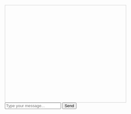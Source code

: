 <!DOCTYPE html>
<html>
<head>
  <title>Chat with Friends</title>
  <link rel="stylesheet" type="text/css" href="style.css">
</head>
<body>
  <div id="chat-container">
    <div id="chat-messages"></div>
    <input type="text" id="message-input" placeholder="Type your message...">
    <button id="send-button">Send</button>
  </div>

<style>
#chat-container {
  width: 400px;
  margin: 0 auto;
}

#chat-messages {
  height: 300px;
  border: 1px solid #ccc;
  padding: 10px;
  overflow-y: scroll;
}

#messa
  width: 300px;
  padding: 5px;
}

#send-button {
  padding: 5px 10px;
} 
</style>
<script>
document.addEventListener('DOMContentLoaded', function() {
  var messageInput = document.getElementById('message-input');
  var sendButton = document.getElementById('send-button');
  var chatMessages = document.getElementById('chat-messages');

  sendButton.addEventListener('click', function() {
    var message = messageInput.value.trim();
    if (message !== '') {
      var messageElement = document.createElement('p');
      messageElement.textContent = message;
      chatMessages.appendChild(messageElement);
      messageInput.value = '';
    }
  });

  messageInput.addEventListener('keydown', function(event) {
    if (event.keyCode === 13) { // Enter key
      sendButton.click();
    }
  });
});</script>
</body>
</html>
